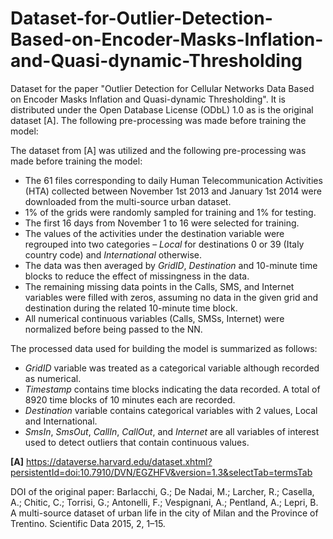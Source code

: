 # Dataset-for-Outlier-Detection-Based-on-Encoder-Masks-Inflation-and-Quasi-dynamic-Thresholding
Dataset for the paper "Outlier Detection for Cellular Networks Data Based on Encoder Masks Inflation and Quasi-dynamic Thresholding". It is distributed under the  Open Database License (ODbL) 1.0 as is the original dataset [A]. The following pre-processing was made before training the model:

The dataset from [A] was utilized and the following pre-processing was made before training the model:

- The 61 files corresponding to daily Human Telecommunication Activities (HTA) collected between November 1st 2013 and January 1st 2014 were downloaded from the multi-source urban dataset.
- 1% of the grids were randomly sampled for training and 1% for testing.
- The first 16 days from November 1 to 16 were selected for training.
- The values of the activities under the destination variable were regrouped into two categories – *Local* for destinations 0 or 39 (Italy country code) and *International* otherwise.
- The data was then averaged by *GridID*, *Destination* and 10-minute time blocks to reduce the effect of missingness in the data.
- The remaining missing data points in the Calls, SMS, and Internet variables were filled with zeros, assuming no data in the given grid and destination during the related 10-minute time block.
- All numerical continuous variables (Calls, SMSs, Internet) were normalized before being passed to the NN.

The processed data used for building the model is summarized as follows:

- *GridID* variable was treated as a categorical variable although recorded as numerical.
- *Timestamp* contains time blocks indicating the data recorded. A total of 8920 time blocks of 10 minutes each are recorded.
- *Destination* variable contains categorical variables with 2 values, Local and International.
- *SmsIn*, *SmsOut*, *CallIn*, *CallOut*, and *Internet* are all variables of interest used to detect outliers that contain continuous values.

**[A]** https://dataverse.harvard.edu/dataset.xhtml?persistentId=doi:10.7910/DVN/EGZHFV&version=1.3&selectTab=termsTab

DOI of the original paper: Barlacchi, G.; De Nadai, M.; Larcher, R.; Casella, A.; Chitic, C.; Torrisi, G.; Antonelli, F.; Vespignani, A.; Pentland, A.; Lepri, B. A multi-source dataset of urban life in the city of Milan and the Province of Trentino. Scientific Data 2015, 2, 1–15.


